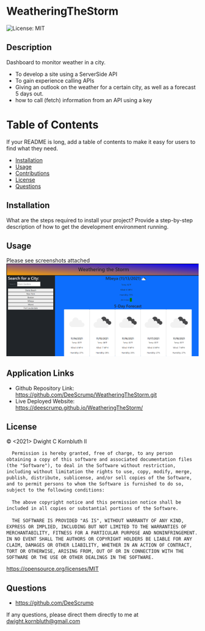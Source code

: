 # WeatheringTheStorm
![License: MIT](https://img.shields.io/badge/License-MIT-yellow.svg)


## Description
Dashboard to monitor weather in a city.
- To develop a site using a ServerSide API
- To gain experience calling APIs
- Giving an outlook on the weather for a certain city, as well as a forecast 5 days out.
- how to call (fetch) information from an API using a key

# Table of Contents
If your README is long, add a table of contents to make it easy for users to find what they need.
- [Installation](#installation)
- [Usage](#usage)
- [Contributions](#contributions)
- [License](#license)
- [Questions](#questions)

## Installation
What are the steps required to install your project? Provide a step-by-step description of how to get the development environment running.

## Usage
Please see screenshots attached
![screenshot of landing page](./assets/images/weatheringhp.png)
    
## Application Links
- Github Repository Link:     https://github.com/DeeScrump/WeatheringTheStorm.git
- Live Deployed Website:      https://deescrump.github.io/WeatheringTheStorm/

## License
© <2021> Dwight C Kornbluth II

      Permission is hereby granted, free of charge, to any person obtaining a copy of this software and associated documentation files (the "Software"), to deal in the Software without restriction, including without limitation the rights to use, copy, modify, merge, publish, distribute, sublicense, and/or sell copies of the Software, and to permit persons to whom the Software is furnished to do so, subject to the following conditions:

      The above copyright notice and this permission notice shall be included in all copies or substantial portions of the Software.
      
      THE SOFTWARE IS PROVIDED "AS IS", WITHOUT WARRANTY OF ANY KIND, EXPRESS OR IMPLIED, INCLUDING BUT NOT LIMITED TO THE WARRANTIES OF MERCHANTABILITY, FITNESS FOR A PARTICULAR PURPOSE AND NONINFRINGEMENT. IN NO EVENT SHALL THE AUTHORS OR COPYRIGHT HOLDERS BE LIABLE FOR ANY CLAIM, DAMAGES OR OTHER LIABILITY, WHETHER IN AN ACTION OF CONTRACT, TORT OR OTHERWISE, ARISING FROM, OUT OF OR IN CONNECTION WITH THE SOFTWARE OR THE USE OR OTHER DEALINGS IN THE SOFTWARE.
      

https://opensource.org/licenses/MIT



## Questions
- https://github.com/DeeScrump

If any questions, please direct them directly to me at dwight.kornbluth@gmail.com
